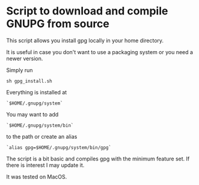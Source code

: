# Script to download and compile GNUPG from source

This script allows you install gpg locally in your
home directory.

It is useful in case you don't want to use a
packaging system or you need a newer version.

Simply run

  `sh gpg_install.sh`

Everything is installed at 

	`$HOME/.gnupg/system`

You may want to add
	
	`$HOME/.gnupg/system/bin`

to the path or create an alias

	`alias gpg=$HOME/.gnupg/system/bin/gpg`

The script is a bit basic and compiles gpg with
the minimum feature set. If there is interest I
may update it.

It was tested on MacOS.
